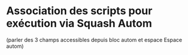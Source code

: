 # Association des scripts pour exécution via Squash Autom 

(parler des 3 champs accessibles depuis bloc autom et espace Espace autom)



<!--stackedit_data:
eyJoaXN0b3J5IjpbLTE2NTU4MDUwMDUsMTQwMTk5NTczMF19
-->
